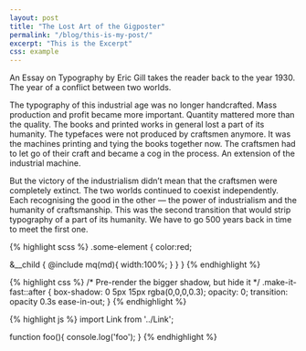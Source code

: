 ```yaml
---
layout: post
title: "The Lost Art of the Gigposter"
permalink: "/blog/this-is-my-post/"
excerpt: "This is the Excerpt"
css: example
---
```


<p class="lead">An Essay on Typography by Eric Gill takes the reader back to the year 1930. The year of a conflict between two worlds.</p>

The typography of this industrial age was no longer handcrafted. Mass production and profit became more important. Quantity mattered more than the quality. The books and printed works in general lost a part of its humanity. The typefaces were not produced by craftsmen anymore. It was the machines printing and tying the books together now. The craftsmen had to let go of their craft and became a cog in the process. An extension of the industrial machine.

But the victory of the industrialism didn’t mean that the craftsmen were completely extinct. The two worlds continued to coexist independently. Each recognising the good in the other — the power of industrialism and the humanity of craftsmanship. This was the second transition that would strip typography of a part of its humanity. We have to go 500 years back in time to meet the first one.

{% highlight scss %}
.some-element {
  color:red;

  &__child {
    @include mq(md){
      width:100%;
    }
  }
}
{% endhighlight %}

{% highlight css %}
/* Pre-render the bigger shadow, but hide it */
.make-it-fast::after {
  box-shadow: 0 5px 15px rgba(0,0,0,0.3);
  opacity: 0;
  transition: opacity 0.3s ease-in-out;
}
{% endhighlight %}

{% highlight js %}
import Link from '../Link';

function foo(){
  console.log('foo');
}
{% endhighlight %}
